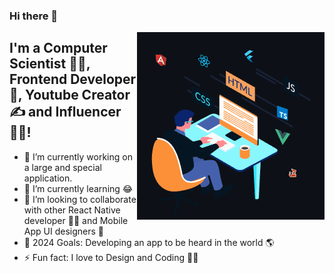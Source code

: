 ### Hi there 👋

<img align="right" alt="GIF" src="https://github.com/krcstudio59/krcstudio59/blob/main/animation_300_l7bxle1b.gif?raw=true"  />

## I'm a Computer Scientist 👨‍🎓, Frontend Developer 🚀, Youtube Creator ✍ and Influencer 👨‍🎓!
- 🔭 I’m currently working on a large and special application.
- 🌱 I’m currently learning 😂
- 👯 I’m looking to collaborate with other React Native developer 👩‍💻 and Mobile App UI designers 🎨
- 🥅 2024 Goals: Developing an app to be heard in the world 🌎
- ⚡ Fun fact: I love to Design and Coding 🏊‍♀️
